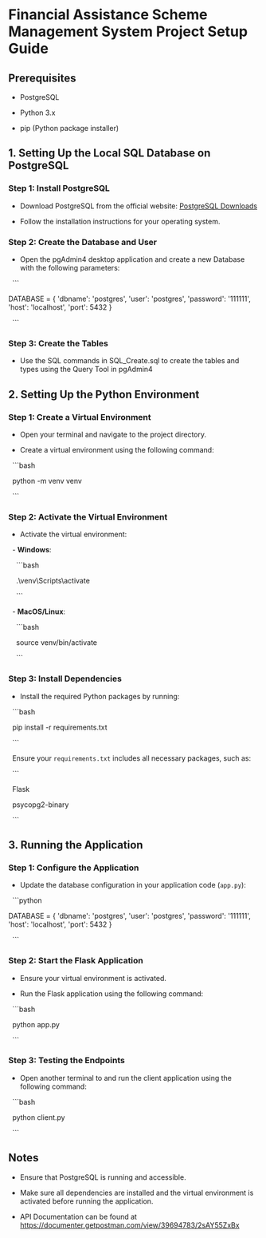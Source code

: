 # Financial Assistance Scheme Management System Project Setup Guide

## Prerequisites

- PostgreSQL

- Python 3.x

- pip (Python package installer)

## 1. Setting Up the Local SQL Database on PostgreSQL

### Step 1: Install PostgreSQL

- Download PostgreSQL from the official website: [PostgreSQL Downloads](https://www.postgresql.org/download/)

- Follow the installation instructions for your operating system.

### Step 2: Create the Database and User

- Open the pgAdmin4 desktop application and create a new Database with the following parameters:

  ```

DATABASE = {
    'dbname': 'postgres',
    'user': 'postgres',
    'password': '111111',
    'host': 'localhost',
    'port': 5432
}

  ```

### Step 3: Create the Tables

- Use the SQL commands in SQL_Create.sql to create the tables and types using the Query Tool in pgAdmin4

## 2. Setting Up the Python Environment

### Step 1: Create a Virtual Environment

- Open your terminal and navigate to the project directory.

- Create a virtual environment using the following command:

  ```bash

  python -m venv venv

  ```

### Step 2: Activate the Virtual Environment

- Activate the virtual environment:

  - **Windows**:

    ```bash

    .\venv\Scripts\activate

    ```

  - **MacOS/Linux**:

    ```bash

    source venv/bin/activate

    ```

### Step 3: Install Dependencies

- Install the required Python packages by running:

  ```bash

  pip install -r requirements.txt

  ```

  Ensure your `requirements.txt` includes all necessary packages, such as:

  ```

  Flask

  psycopg2-binary

  ```

## 3. Running the Application

### Step 1: Configure the Application

- Update the database configuration in your application code (`app.py`):

  ```python

DATABASE = {
    'dbname': 'postgres',
    'user': 'postgres',
    'password': '111111',
    'host': 'localhost',
    'port': 5432
}

  ```

### Step 2: Start the Flask Application

- Ensure your virtual environment is activated.

- Run the Flask application using the following command:

  ```bash

  python app.py

  ```

### Step 3: Testing the Endpoints

- Open another terminal to and run the client application using the following command:


  ```bash

  python client.py

  ```

## Notes

- Ensure that PostgreSQL is running and accessible.

- Make sure all dependencies are installed and the virtual environment is activated before running the application.

- API Documentation can be found at https://documenter.getpostman.com/view/39694783/2sAY55ZxBx
